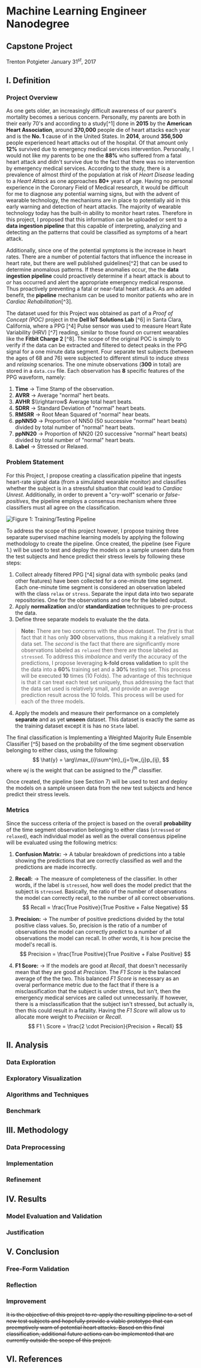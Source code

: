 # Machine Learning Engineer Nanodegree
## Capstone Project
Trenton Potgieter
January 31$^{st}$, 2017
## I. Definition
### Project Overview
As one gets older, an increasingly difficult awareness of our parent's mortality becomes a serious concern. Personally, my parents are both in their early 70's and according to a study[^1] done in __2015__ by the __American Heart Association__, around __370,000__ people die of heart attacks each year and is the __No. 1__ cause of in the United States. In __2014__, around __356,500__ people experienced heart attacks out of the hospital. Of that  amount  only __12%__ survived due to emergency medical services intervention. Personally, I would not like my parents to be one the __88%__ who suffered from a fatal heart attack and didn't survive  due to the fact that there was no intervention by emergency medical services. According to the study, there is a prevalence of almost *third* of the population at risk of *Heart Disease* leading to a *Heart Attack* as one approaches __80+__ years of age. Having no personal experience in the Coronary Field of Medical research, it would be difficult for me to diagnose any potential warning signs, but with the advent of wearable technology, the mechanisms are in place to potentially aid in this early warning and detection of heart attacks. The majority of wearable technology today has the built-in ability to monitor heart rates. Therefore in this project, I proposed that this information can be uploaded or sent to a __data ingestion pipeline__ that this capable of interpreting, analyzing and detecting an the patterns that could be classified as symptoms of a heart attack. 

Additionally, since one of the potential symptoms is the increase in heart rates. There are a number of potential factors that influence the increase in heart rate, but there are well published guidelines[^2] that can be used to determine anomalous patterns. If these anomalies occur, the the __data ingestion pipeline__ could proactively determine if a heart attack is about to *or* has occurred and alert the appropriate emergency medical response. Thus proactively preventing a fatal or near-fatal heart attack. As am added benefit, the __pipeline__ mechanism can be used to monitor patients who are in *Cardiac Rehabilitation*[^3].

The dataset used for this Project was obtained as part of a *Proof of Concept (POC)* project in the __Dell IoT Solutions Lab__ [^6] in Santa Clara, California, where a PPG [^4] Pulse sensor was used to measure Heart Rate Variability (HRV) [^7]  reading, similar to those found on current wearables like the __Fitbit Charge 2__ [^8]. The scope of the original POC is simply to verify if the data can be extracted and filtered to detect peaks in the PPG signal for a one minute data segment. Four separate test subjects (between the ages of 68 and 76) were subjected to different stimuli to induce *stress* and *relaxing* scenarios. The one minute observations (__300__ in total) are stored in a `data.csv` file. Each observation has __8__ specific features of the PPG waveform, namely:

1. __Time__ $\rightarrow$ Time Stamp of the observation.
2. __AVRR__ $\rightarrow$ Average "normal" hert beats.
3. __AVHR__ $\\rightarrow$ Average total heart beats.
4. __SDRR__ $\rightarrow$ Standard Deviation of "normal" heart beats.
5. __RMSRR__ $\rightarrow$ Root Mean Squared of "normal" hear beats.
6. __ppNN50__ $\rightarrow$ Proportion of NN50 (50 successive "normal" heart beats) divided by total number of "normal" heart beats.
7. __ppNN20__ $\rightarrow$ Proportion of NN20 (20 successive "normal" heart beats) divided by total number of "normal" heart beats.
8. __Label__ $\rightarrow$ Stressed or Relaxed.

### Problem Statement
For this Project, I propose creating a classification pipeline that ingests heart-rate signal data (from a simulated wearable monitor) and classifies whether the subject is in a stressful situation that could lead to *Cardiac Unrest*. Additionally, in order to prevent a "cry-wolf" scenario or *false-positives*, the pipeline employs a consensus mechanism where three classifiers must all agree on the classification.

![Figure 1: Training/Testing Pipeline](images/Pipeline.jpg)

To address the scope of this project however, I propose training three separate supervised machine learning models by applying the following methodology to create the pipeline. Once created, the pipeline (see Figure 1.) will be used to test and deploy the models on a sample unseen data from the test subjects and hence predict their stress levels by following these steps:

1. Collect already filtered PPG [^4] signal data with symbolic peaks (and other features) have been collected for a one-minute time segment. Each one-minute time segment is considered an observation labeled with the class `relax` or `stress`. Separate the input data into two separate repositories. One for the observations and one for the labeled output.
2. Apply __normalization__ and/or __standardization__ techniques to  pre-process the data.
3. Define three separate models to evaluate the the data.
>__Note:__ There are two concerns with the above dataset. The *first* is that fact that it has only __300__ observations, thus making it a relatively small data set. The *second* is the fact that there are significantly more observations labeled as `relaxed` then there are those labeled as `stressed`. To address this *imbalance* and verify the accuracy of the predictions, I propose leveraging __k-fold cross validation__ to split the the data into a **60%** training set and a **30%** testing set. This process will be executed **10** times (10 Folds). The advantage of this technique is that it can treat each test set uniquely, thus addressing the fact that the data set used is relatively small, and provide an average prediction result across the 10 folds. This process will be used for each of the three models.

4. Apply the models and measure their performance on a completely __separate__ and as yet __unseen__ dataset. This dataset is exactly the same as the training dataset except it is has no `State` label.

The final classification is Implementing a Weighted Majority Rule Ensemble Classifier [^5] based on the probability of the time segment observation belonging to either class, using the following:
$$
\hat{y} = \arg\\max_{i}\sum^{m}_{j=1}w_{j}p_{ij},
$$
where $wj$ is the weight that can be assigned to the $j^{th}$ classifier.

Once created, the pipeline (see Section 7) will be used to test and deploy the models on a sample unseen data from the new test subjects and hence predict their stress levels.

### Metrics
Since the success criteria of the project is based on the overall __probability__ of the time segment observation belonging to either class (`stressed` or `relaxed`), each individual model as well as the overall consensus pipeline will be evaluated using the following metrics:

1. __Confusion Matrix:__ $\rightarrow$ A tabular breakdown of predictions into a table showing the predictions that are correctly classified as well and the predictions are made incorrectly.
2. __Recall:__ $\rightarrow$ The measure of completeness of the classifier. In other words, if the label is `stressed`, how well does the model predict that the subject is `stressed`. Basically, the ratio of the number of observations the model can correctly recall, to the number of all correct observations.
$$
Recall = \frac{True Positive}{True Positive + False Negative}
$$

3. __Precision:__ $\rightarrow$ The number of positive predictions divided by the total positive class values. So, precision is the ratio of a number of observations the model can correctly predict to a number of all observations the model can recall. In other words, it is how precise the model's recall is.
$$
Precision = \frac{True Positive}{True Positive + False Positive}
$$

4. __F1 Score:__ $\rightarrow$ If the models are good at *Recall*, that doesn't necessarily mean that they are good at *Precision*. The *F1 Score* is the balanced average of the the two. This balanced *F1 Score* is necessary as an overal performance metric due to the fact that if there is a misclassification that the subject is under stress, but isn't, then the emergency medical services are called out unnecessarily. If however, there is a misclassification that the subject isn't stressed, but actually is, then this could result in a fatality. Having the *F1 Score* will allow us to allocate more weight to *Precision* or *Recall*.
$$
F1 \ Score = \frac{2 \cdot Precision}{Precision + Recall}
$$

## II. Analysis
### Data Exploration

### Exploratory Visualization

### Algorithms and Techniques

### Benchmark

## III. Methodology
### Data Preprocessing

### Implementation

### Refinement

## IV. Results
### Model Evaluation and Validation

### Justification

## V. Conclusion
### Free-Form Validation

### Reflection

### Improvement


~~It is the objective of this project to re-apply the resulting pipeline to a set of new test subjects and hopefully provide a viable prototype that can preemptively warn of potential heart attacks. Based on this final classification, additional future actions can be implemented that are currently outside the scope of this project.~~



## VI. References